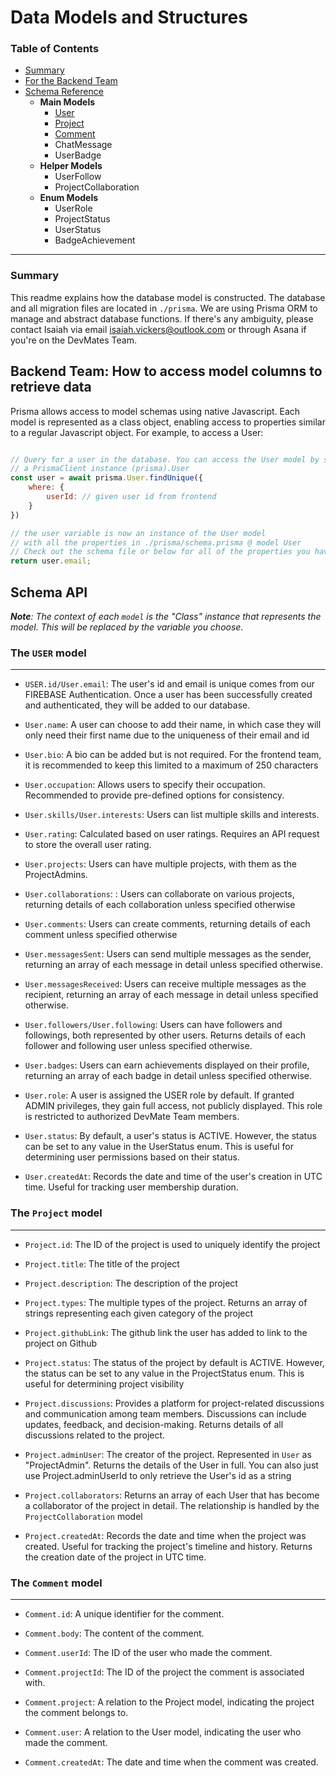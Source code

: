 # Data Models and Structures

### Table of Contents

- [Summary](#summary)
- [For the Backend Team](#backend-team-how-to-access-model-columns-to-retrieve-data)
- [Schema Reference](#schema-reference)
  - **Main Models**
    - [User](#the-user-model)
    - [Project](#the-project-model)
    - [Comment](#the-comment-model)
    - ChatMessage
    - UserBadge
  - **Helper Models**
    - UserFollow
    - ProjectCollaboration
  - **Enum Models**
    - UserRole
    - ProjectStatus
    - UserStatus
    - BadgeAchievement

---

### Summary

This readme explains how the database model is constructed. The database and all migration files are located in `./prisma`. We are using Prisma ORM to manage and abstract database functions. If there's any ambiguity, please contact Isaiah via email isaiah.vickers@outlook.com or through Asana if you're on the DevMates Team.

## Backend Team: How to access model columns to retrieve data

Prisma allows access to model schemas using native Javascript. Each model is represented as a class object, enabling access to properties similar to a regular Javascript object. For example, to access a User:

```javascript

// Query for a user in the database. You can access the User model by simply using
// a PrismaClient instance (prisma).User
const user = await prisma.User.findUnique({
    where: {
        userId: // given user id from frontend
    }
})

// the user variable is now an instance of the User model
// with all the properties in ./prisma/schema.prisma @ model User
// Check out the schema file or below for all of the properties you have access to
return user.email;
```

## Schema API

_**Note**: The context of each `model` is the "Class" instance that represents the model. This will be replaced by the variable you choose._

### The `USER` model

---

- `USER.id/User.email`: The user's id and email is unique comes from our FIREBASE Authentication. Once a user has been successfully created and authenticated, they will be added to our database.

- `User.name`: A user can choose to add their name, in which case they will only need their first name due to the uniqueness of their email and id

- `User.bio`: A bio can be added but is not required. For the frontend team, it is recommended to keep this limited to a maximum of 250 characters

- `User.occupation`: Allows users to specify their occupation. Recommended to provide pre-defined options for consistency.

- `User.skills/User.interests`: Users can list multiple skills and interests.

- `User.rating`: Calculated based on user ratings. Requires an API request to store the overall user rating.

- `User.projects`: Users can have multiple projects, with them as the ProjectAdmins.

- `User.collaborations`: : Users can collaborate on various projects, returning details of each collaboration unless specified otherwise

- `User.comments`: Users can create comments, returning details of each comment unless specified otherwise

- `User.messagesSent`: Users can send multiple messages as the sender, returning an array of each message in detail unless specified otherwise.

- `User.messagesReceived`: Users can receive multiple messages as the recipient, returning an array of each message in detail unless specified otherwise.

- `User.followers/User.following`: Users can have followers and followings, both represented by other users. Returns details of each follower and following user unless specified otherwise.

- `User.badges`: Users can earn achievements displayed on their profile, returning an array of each badge in detail unless specified otherwise.

- `User.role`: A user is assigned the USER role by default. If granted ADMIN privileges, they gain full access, not publicly displayed. This role is restricted to authorized DevMate Team members.

- `User.status`: By default, a user's status is ACTIVE. However, the status can be set to any value in the UserStatus enum. This is useful for determining user permissions based on their status.

- `User.createdAt`: Records the date and time of the user's creation in UTC time. Useful for tracking user membership duration.

### The `Project` model

---

- `Project.id`: The ID of the project is used to uniquely identify the project

- `Project.title`: The title of the project

- `Project.description`: The description of the project

- `Project.types`: The multiple types of the project. Returns an array of strings representing each given category of the project

- `Project.githubLink`: The github link the user has added to link to the project on Github

- `Project.status`: The status of the project by default is ACTIVE. However, the status can be set to any value in the ProjectStatus enum. This is useful for determining project visibility

- `Project.discussions`: Provides a platform for project-related discussions and communication among team members. Discussions can include updates, feedback, and decision-making. Returns details of all discussions related to the project.

- `Project.adminUser`: The creator of the project. Represented in `User` as "ProjectAdmin". Returns the details of the User in full. You can also just use Project.adminUserId to only retrieve the User's id as a string

- `Project.collaborators`: Returns an array of each User that has become a collaborator of the project in detail. The relationship is handled by the `ProjectCollaboration` model

- `Project.createdAt`: Records the date and time when the project was created. Useful for tracking the project's timeline and history. Returns the creation date of the project in UTC time.

### The `Comment` model

---

- `Comment.id`: A unique identifier for the comment.

- `Comment.body`: The content of the comment.

- `Comment.userId`: The ID of the user who made the comment.

- `Comment.projectId`: The ID of the project the comment is associated with.

- `Comment.project`: A relation to the Project model, indicating the project the comment belongs to.

- `Comment.user`: A relation to the User model, indicating the user who made the comment.

- `Comment.createdAt`: The date and time when the comment was created.
